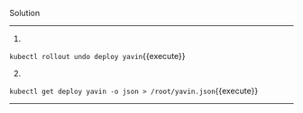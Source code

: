 Solution

---

1. 

`kubectl rollout undo deploy yavin`{{execute}}

2. 

`kubectl get deploy yavin -o json > /root/yavin.json`{{execute}}

---
<br/>
<br/>
